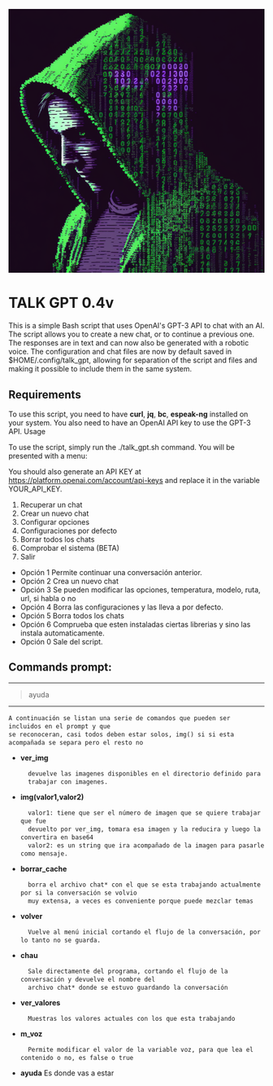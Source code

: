 ![Logo](./images/grid_0.png)

# TALK GPT 0.4v

This is a simple Bash script that uses OpenAI's GPT-3 API to chat with an AI. The script allows you to create a new chat, or to continue a previous one. The responses are in text and can now also be generated with a robotic voice.
The configuration and chat files are now by default saved in $HOME/.config/talk_gpt, allowing for separation of the script and files and making it possible to include them in the same system.


## Requirements

To use this script, you need to have **curl**, **jq**, **bc**, **espeak-ng** installed on your system. You also need to have an OpenAI API key to use the GPT-3 API.
Usage

To use the script, simply run the ./talk_gpt.sh command. You will be presented with a menu:

You should also generate an API KEY at https://platform.openai.com/account/api-keys and replace it in the variable YOUR_API_KEY.


1. Recuperar un chat 
2. Crear un nuevo chat
3. Configurar opciones
4. Configuraciones por defecto
5. Borrar todos los chats
6. Comprobar el sistema (BETA)
0. Salir

  *  Opción 1 Permite continuar una conversación anterior.
  *  Opción 2 Crea un nuevo chat
  *  Opción 3 Se pueden modificar las opciones, temperatura, modelo, ruta, url, si habla o no
  *  Opción 4 Borra las configuraciones y las lleva a por defecto.
  *  Opción 5 Borra todos los chats
  *  Opción 6 Comprueba que esten instaladas ciertas librerias y sino las instala automaticamente.
  *  Opción 0 Sale del script.


## Commands prompt:
---
> ayuda
---

~~~
A continuación se listan una serie de comandos que pueden ser incluidos en el prompt y que 
se reconoceran, casi todos deben estar solos, img() si si esta acompañada se separa pero el resto no
~~~
* **ver_img**

        devuelve las imagenes disponibles en el directorio definido para
        trabajar con imagenes.

* **img(valor1,valor2)**

        valor1: tiene que ser el número de imagen que se quiere trabajar que fue
        devuelto por ver_img, tomara esa imagen y la reducira y luego la convertira en base64
        valor2: es un string que ira acompañado de la imagen para pasarle como mensaje.

* **borrar_cache**

        borra el archivo chat* con el que se esta trabajando actualmente por si la conversación se volvio
        muy extensa, a veces es conveniente porque puede mezclar temas

* **volver**

        Vuelve al menú inicial cortando el flujo de la conversación, por lo tanto no se guarda.

* **chau**

        Sale directamente del programa, cortando el flujo de la conversación y devuelve el nombre del
        archivo chat* donde se estuvo guardando la conversación

* **ver_valores**

        Muestras los valores actuales con los que esta trabajando

* **m_voz**

        Permite modificar el valor de la variable voz, para que lea el contenido o no, es false o true

* **ayuda**
        Es donde vas a estar
